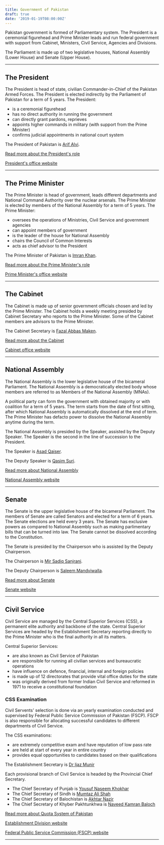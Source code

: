 ```yaml
---
title: Government of Pakistan
draft: true
date: '2019-01-19T08:00:00Z'
---
```


<p class="lead">Pakistan government is formed of Parliamentary system. The President is a ceremonial figurehead and Prime Minister leads and run federal government with support from Cabinet, Ministers, Civil Service, Agencies and Divisions.</p>

The Parliament is made up of two legislative houses, National Assembly (Lower House) and Senate (Upper House).

---

## The President

The President is head of state, civilian Commander-in-Chief of the Pakistan Armed Forces. The President is elected indirectly by the Parliament of Pakistan for a term of 5 years. The President:

- is a ceremonial figurehead
- has no direct authority in running the government
- can directly grant pardons, reprieves
- appoints higher commands in military (with support from the Prime Minister)
- confirms judicial appointments in national court system

<p class="lead">The President of Pakistan is <a href="/government/people/arif-alvi">Arif Alvi</a>.</p>

[Read more about the President's role](/government/offices/president)

<a href="http://www.president.gov.pk" rel="" target="_blank">President's office website</a>

---

## The Prime Minister

The Prime Minister is head of government, leads different departments and National Command Authority over the nuclear arsenals. The Prime Minister is elected by members of the National Assembly for a term of 5 years. The Prime Minister:

- oversees the operations of Ministries, Civil Service and government agencies
- can appoint members of government
- is the leader of the house for National Assembly
- chairs the Council of Common Interests
- acts as chief advisor to the President

<p class="lead">The Prime Minister of Pakistan is <a href="/government/people/imran-khan">Imran Khan</a>.</p>

[Read more about the Prime Minister's role](/government/offices/prime-minister)

<a href="http://www.pmo.gov.pk" rel="" target="_blank">Prime Minister's office website</a>

---

## The Cabinet

The Cabinet is made up of senior government officials chosen and led by the Prime Minister. The Cabinet holds a weekly meeting presided by Cabinet Secretary who reports to the Prime Minister. Some of the Cabinet members are advisors to the Prime Minister.

<p class="lead">The Cabinet Secretary is <a href="/government/people/fazal-abbas-maken">Fazal Abbas Maken</a>.</p>

[Read more about the Cabinet](/government/ministers)

<a href="http://www.cabinet.gov.pk" rel="" target="_blank">Cabinet office website</a>

---

## National Assembly

The National Assembly is the lower legislative house of the bicameral Parliament. The National Assembly is a democratically elected body whose members are referred to as Members of the National Assembly (MNAs).

A political party can form the government with obtained majority or with coalition for a term of 5 years. The term starts from the date of first sitting, after which National Assembly is automatically dissolved at the end of term. The Prime Minister has defacto power to dissolve the National Assembly anytime during the term.

The National Assembly is presided by the Speaker, assisted by the Deputy Speaker. The Speaker is the second in the line of succession to the President.

<div>
  <featured-numbers data='[
  {"numbers": "342", "description": "Total number of members"},
  {"numbers": "272", "description": "Directly elected members"},
  {"numbers": "70", "description": "Reserved seats for women &amp; minorities"},
  {"numbers": "137", "description": "Minimum seats to obtain &amp; preserve majority"}
  ]'></featured-numbers>
</div>

<p class="lead">The Speaker is <a href="/government/people/asad-qaiser">Asad Qaiser</a>.</p>
<p class="lead">The Deputy Speaker is <a href="/government/people/qasim-suri">Qasim Suri</a>.</p>

[Read more about National Assembly](/government/parliament/national-assembly)

<a href="http://www.na.gov.pk" rel="" target="_blank">National Assembly website</a>

---

## Senate

The Senate is the upper legislative house of the bicameral Parliament. The members of Senate are called Senators and elected for a term of 6 years. The Senate elections are held every 3 years. The Senate has exclusive powers as compared to National Assembly such as making parlimentary bills that can be turned into law. The Senate cannot be dissolved according to the Constitution.

The Senate is presided by the Chairperson who is assisted by the Deputy Chairperson.

<div>
  <featured-numbers data='[
  {"numbers": "104", "description": "Total number of members"},
  {"numbers": "14", "description": "General seats from each province"},
  {"numbers": "8+2", "description": "General seats from Tribal Areas (FATA) and Islamabad Capital Territory"},
  {"numbers": "4", "description": "Reserved Technocrats/Ulema seats from each province"},
  {"numbers": "4+1", "description": "Reserved seats for women and minorities from each province"},
  {"numbers": "1+1", "description": "Reserved seats for women and minorities from Islamabad Capital Territory"}
  ]'></featured-numbers>
</div>

<p class="lead">The Chairperson is <a href="/government/people/mir-sadiq-sanjrani">Mir Sadiq Sanjrani</a>.</p>
<p class="lead">The Deputy Chairperson is <a href="/government/people/saleem-mandviwalla">Saleem Mandviwalla</a>.</p>

[Read more about Senate](/government/parliament/senate)

<a href="http://www.senate.gov.pk" rel="" target="_blank">Senate website</a>

---

## Civil Service

Civil Service are managed by the Central Superior Services (CSS), a permanent elite authority and backbone of the state. Central Superior Services are headed by the Establishment Secretary reporting directly to the Prime Minister who is the final authority in all its matters.

Central Superior Services:

- are also known as Civil Service of Pakistan
- are responsible for running all civilian services and bureaucratic operations
- have influence on defence, financial, internal and foreign policies
- is made up of 12 directorates that provide vital office duties for the state
- was originally derived from former Indian Civil Service and reformed in 1971 to receive a constitutional foundation

### CSS Examination

Civil Servents' selection is done via an yearly examination conducted and supervised by Federal Public Service Commission of Pakistan (FSCP). FSCP is also responsible for allocating successful candidates to different departments of Civil Service.

The CSS examinations:

- are extremely competitive exam and have reputation of low pass rate
- are held at start of every year in entire country
- provides equal opportunities to candidates based on their qualifications

<div>
  <featured-numbers data='[
    {"numbers": "7.5%", "description": "Merit based selection"},
    {"numbers": "92.5%", "description": "Quota based selection"}
  ]'></featured-numbers>
</div>

The Establishment Secretary is [Dr Ijaz Munir](/government/people/ijaz-munir)

Each provisional branch of Civil Service is headed by the Provincial Chief Secretary.

- The Chief Secretary of Punjab is [Yousuf Naseem Khokhar](/government/people/yousuf-naseem-khokhar)
- The Chief Secretary of Sindh is [Mumtaz Ali Shah](/government/people/mumtaz-ali-shah)
- The Chief Secretary of Balochistan is [Akhtar Nazir](/government/people/akhtar-nazir)
- The Chief Secretary of Khyber Pakhtunkhwa is [Naveed Kamran Baloch](/government/people/naveed-kamran-baloch)

[Read more about Quota System of Pakistan](/government/quota-system)

<a href="http://www.establishment.gov.pk/" target="_blank" rel="noopener">Establishment Division website</a>

<a href="http://www.fpsc.gov.pk/" target="_blank" rel="noopener">Federal Public Service Commission (FSCP) website</a>

---

<!-- ## Provisional Governments -->
